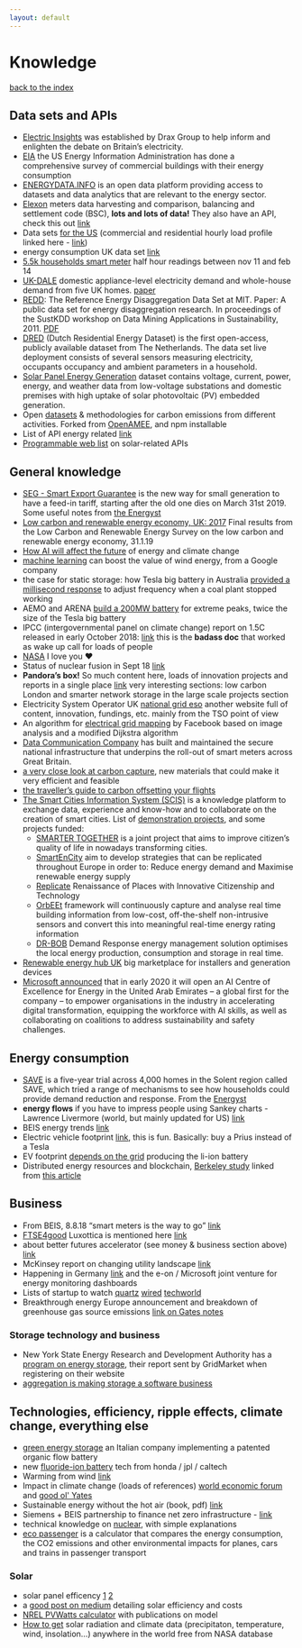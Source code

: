 ```yaml
---
layout: default
---
```


# Knowledge

[back to the index](./)

## Data sets and APIs

- [Electric Insights](https://electricinsights.co.uk) was established by Drax Group to help inform and enlighten the debate on Britain’s electricity.
- [EIA](https://www.eia.gov/consumption/commercial/) the US Energy Information Administration has done a comprehensive survey of commercial buildings with their energy consumption
- [ENERGYDATA.INFO](https://energydata.info/) is an open data platform providing access to datasets and data analytics that are relevant to the energy sector.
- [Elexon](https://www.elexon.co.uk/) meters data harvesting and comparison, balancing and settlement code (BSC), **lots and lots of data!** They also have an API, check this out [link](https://www.elexon.co.uk/new-balancing-mechanism-reporting-service-bmrs/)
- Data sets [for the US](https://catalog.data.gov/dataset?tags=energy-consumption#sec-tags) (commercial and residential hourly load profile linked here - [link](https://catalog.data.gov/dataset/commercial-and-residential-hourly-load-profiles-for-all-tmy3-locations-in-the-united-state))
- energy consumption UK data set [link](https://data.gov.uk/dataset/26afb14b-be9a-4722-916e-10655d0edc38/energy-consumption-in-the-uk)
- [5.5k households smart meter](https://data.london.gov.uk/dataset/smartmeter-energy-use-data-in-london-households) half hour readings between nov 11 and feb 14
- [UK-DALE](http://jack-kelly.com/data/) domestic appliance-level electricity demand and whole-house demand from five UK homes. [paper](https://www.nature.com/articles/sdata20157)
- [REDD](http://redd.csail.mit.edu/): The Reference Energy Disaggregation Data Set at MIT. Paper: A public data set for energy disaggregation research. In proceedings of the SustKDD workshop on Data Mining Applications in Sustainability, 2011. [PDF](http://redd.csail.mit.edu/kolter-kddsust11.pdf)
- [DRED](http://www.st.ewi.tudelft.nl/akshay/dred/) (Dutch Residential Energy Dataset) is the first open-access, publicly available dataset from The Netherlands. The data set live deployment consists of several sensors measuring electricity, occupants occupancy and ambient parameters in a household.
- [Solar Panel Energy Generation](https://data.london.gov.uk/dataset/photovoltaic--pv--solar-panel-energy-generation-data) dataset contains voltage, current, power, energy, and weather data from low-voltage substations and domestic premises with high uptake of solar photovoltaic (PV) embedded generation.
- Open [datasets](https://github.com/thegreenwebfoundation/datasets/) & methodologies for carbon emissions from different activities. Forked from [OpenAMEE](https://www.amee.com/company), and npm installable
- List of API energy related [link](https://www.programmableweb.com/category/energy/api)
- [Programmable web list](https://www.programmableweb.com/category/solar/api) on solar-related APIs

## General knowledge

- [SEG - Smart Export Guarantee](https://www.solarpowerportal.co.uk/news/beis_unveils_smart_export_guarantee_to_replace_export_tariff) is the new way for small generation to have a feed-in tariff, starting after the old one dies on March 31st 2019. Some useful notes from [the Energyst](https://theenergyst.com/smart-export-guarantee-neither-smart-nor-much-of-a-guarantee/)
- [Low carbon and renewable energy economy, UK: 2017](https://www.ons.gov.uk/economy/environmentalaccounts/bulletins/finalestimates/2017#main-points) Final results from the Low Carbon and Renewable Energy Survey on the low carbon and renewable energy economy, 31.1.19
- [How AI will affect the future](https://www.brookings.edu/research/how-artificial-intelligence-will-affect-the-future-of-energy-and-climate/) of energy and climate change
- [machine learning](https://deepmind.com/blog/machine-learning-can-boost-value-wind-energy/) can boost the value of wind energy, from a Google company
- the case for static storage: how Tesla big battery in Australia [provided a millisecond response](https://reneweconomy.com.au/tesla-big-battery-outsmarts-lumbering-coal-units-after-loy-yang-trips-70003/) to adjust frequency when a coal plant stopped working
- AEMO and ARENA [build a 200MW battery](https://www.aemo.com.au/Media-Centre/AEMO-and-ARENA-demand-response-trial-to-provide-200MW-of-emergency-reserves-for-extreme-peaks) for extreme peaks, twice the size of the Tesla big battery
- IPCC (intergovernmental panel on climate change) report on 1.5C released in early October 2018: [link](http://www.ipcc.ch/report/sr15/) this is the **badass doc** that worked as wake up call for loads of people
- [NASA](https://climate.nasa.gov/) I love you :heart:
- Status of nuclear fusion in Sept 18 [link](https://qz.com/1402282/in-search-of-clean-energy-investments-in-nuclear-fusion-startups-are-heating-up/)
- **Pandora’s box!** So much content here, loads of innovation projects and reports in a single place [link](http://innovation.ukpowernetworks.co.uk/innovation/en/) very interesting sections: low carbon London and smarter network storage in the large scale projects section
- Electricity System Operator UK [national grid eso](https://www.nationalgrideso.com/insights) another website full of content, innovation, fundings, etc. mainly from the TSO point of view
- An algorithm for [electrical grid mapping](https://code.fb.com/connectivity/electrical-grid-mapping/) by Facebook based on image analysis and a modified Dijkstra algorithm
- [Data Communication Company](https://www.smartdcc.co.uk/about/) has built and maintained the secure national infrastructure that underpins the roll-out of smart meters across Great Britain.
- [a very close look at carbon capture](https://spectrum.ieee.org/energywise/energy/environment/a-very-close-look-at-carbon-capture-and-storage), new materials that could make it very efficient and feasible
- [the traveller’s guide to carbon offsetting your flights](https://www.ontheluce.com/carbon-offsetting-flights/)
- [The Smart Cities Information System (SCIS)](https://smartcities-infosystem.eu/) is a knowledge platform to exchange data, experience and know-how and to collaborate on the creation of smart cities. List of [demonstration projects](https://smartcities-infosystem.eu/scis-clusters/demonstration-projects), and some projects funded:
  - [SMARTER TOGETHER](https://www.smarter-together.eu/) is a joint project that aims to improve citizen’s quality of life in nowadays transforming cities.
  - [SmartEnCity](https://smartencity.eu/) aim to develop strategies that can be replicated throughout Europe in order to: Reduce energy demand and Maximise renewable energy supply
  - [Replicate](https://replicate-project.eu/) Renaissance of Places with Innovative Citizenship and Technology
  - [OrbEEt](http://orbeet.eu/objective/) framework will continuously capture and analyse real time building information from low-cost, off-the-shelf non-intrusive sensors and convert this into meaningful real-time energy rating information
  - [DR-BOB](https://www.dr-bob.eu/solution/) Demand Response energy management solution optimises the local energy production, consumption and storage in real time.
- [Renewable energy hub UK](https://www.renewableenergyhub.co.uk/) big marketplace for installers and generation devices
-  [Microsoft announced](https://news.microsoft.com/en-xm/2019/11/12/microsoft-announces-ai-centre-of-excellence-at-adipec-2019-to-accelerate-innovation-across-energy-sector/) that in early 2020 it will open an AI Centre of Excellence for Energy in the United Arab Emirates – a global first for the company – to empower organisations in the industry in accelerating digital transformation, equipping the workforce with AI skills, as well as collaborating on coalitions to address sustainability and safety challenges.

## Energy consumption

- [SAVE](https://www.ssen.co.uk/save/) is a five-year trial across 4,000 homes in the Solent region called SAVE, which tried a range of mechanisms to see how households could provide demand reduction and response. From the [Energyst](https://theenergyst.com/sse-networks-to-bring-households-into-demand-side-response/)
- **energy flows** if you have to impress people using Sankey charts - Lawrence Livermore (world, but mainly updated for US) [link](https://flowcharts.llnl.gov/)
- BEIS energy trends [link](https://www.gov.uk/government/collections/energy-trends)
- Electric vehicle footprint [link](https://www.ucsusa.org/clean-vehicles/electric-vehicles/ev-emissions-tool), this is fun. Basically: buy a Prius instead of a Tesla
- EV footprint [depends on the grid](http://www.cesifo-group.de/ifoHome/presse/Pressemitteilungen/Pressemitteilungen-Archiv/2019/Q2/pm_20190417_sd08-Elektroautos.html) producing the li-ion battery
- Distributed energy resources and blockchain, [Berkeley study](https://escholarship.org/uc/item/80g5s6df) linked from [this article](https://blockchainatberkeley.blog/a-new-approach-to-decentralized-energy-5ab2b5460fa0)

## Business

- From BEIS, 8.8.18 “smart meters is the way to go” [link](https://www.gov.uk/government/news/smart-meters-the-smart-choice)
- [FTSE4good](https://www.ftse.com/products/indices/FTSE4Good) Luxottica is mentioned here [link](https://www.pambianconews.com/2018/08/02/luxottica-entra-nellindice-ftse4good-241982/)
- about better futures accelerator (see money & business section above) [link](https://techcrunch.com/2017/06/12/londons-mayor-announces-1-6m-clean-tech-incubator/)
- McKinsey report on changing utility landscape [link](https://www.mckinsey.com/industries/electric-power-and-natural-gas/our-insights/how-utilities-can-keep-the-lights-on)
- Happening in Germany [link](https://uk.reuters.com/article/us-eon-microsoft-smarthomes-focus/e-on-targets-innovations-for-smart-energy-future-idUKKCN1M80ID) and the e-on / Microsoft joint venture for energy monitoring dashboards
- Lists of startup to watch [quartz](https://qz.com/1402301/bill-gatess-1-billion-energy-fund-is-expanding-its-portfolio-of-startups-fighting-climate-change/) [wired](https://www.wired.co.uk/article/wired-energy-2017-startups) [techworld](https://www.techworld.com/picture-gallery/startups/uk-energy-tech-startups-3681877/)
- Breakthrough energy Europe announcement and breakdown of greenhouse gas source emissions [link on Gates notes](https://www.gatesnotes.com/Energy/My-plan-for-fighting-climate-change)

### Storage technology and business

- New York State Energy Research and Development Authority has a [program on energy storage](https://www.nyserda.ny.gov/All%20Programs/Programs/Energy%20Storage), their report sent by GridMarket when registering on their website
- [aggregation is making storage a software business](https://www.utilitydive.com/news/greater-than-the-sum-how-aggregation-is-making-storage-into-a-software-bus/420753/)

## Technologies, efficiency, ripple effects, climate change, everything else

- [green energy storage](http://www.greenenergystorage.eu/en/battery/) an Italian company implementing a patented organic flow battery
- new [fluoride-ion battery](https://www.slashgear.com/honda-reveals-fluoride-battery-breakthrough-for-next-gen-power-storage-06557121/) tech from honda / jpl / caltech
- Warming from wind [link](https://www.technologyreview.com/s/612238/wide-scale-us-wind-power-could-cause-significant-warming/)
- Impact in climate change (loads of references) [world economic forum](https://www.weforum.org/agenda/2018/06/how-to-talk-about-climate-change-5-tips-from-the-front-lines) and [good ol' Yates](https://www.quora.com/What-do-you-think-is-the-single-most-impactful-thing-an-individual-can-do-to-combat-climate-change/answer/Yates-Buckley)
- Sustainable energy without the hot air (book, pdf) [link](http://www.withouthotair.com/download.html)
- Siemens + BEIS partnership to finance net zero infrastructure - [link](https://theenergyst.com/siemens-local-councils-beis-fund-net-zero/)
- technical knowledge on [nuclear](https://whatisnuclear.com/), with simple explanations
- [eco passenger](http://ecopassenger.hafas.de/bin/query.exe/en?L=vs_uic&) is a calculator that compares the energy consumption, the CO2 emissions and other environmental impacts for planes, cars and trains in passenger transport

### Solar

- solar panel efficency [1](https://www.thetimes.co.uk/article/desert-sun-in-qatar-too-hot-for-solar-panels-to-work-h23kmktbp) [2](https://greentumble.com/effect-of-temperature-on-solar-panel-efficiency/)
- a [good post on medium](https://medium.com/the-mission/what-size-of-a-solar-system-do-you-need-and-how-to-pay-or-it-e59b70917502) detailing solar efficiency and costs
- [NREL PVWatts calculator](https://pvwatts.nrel.gov/pvwatts.php) with publications on model
- [How to get](https://photovoltaic-software.com/principle-ressources/how-get-solar-radiation-data-world-free) solar radiation and climate data (precipitaton, temperature, wind, insolation...) anywhere in the world free from NASA database
